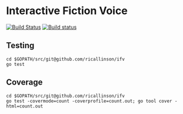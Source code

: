 # Interactive Fiction Voice

[![Build Status](https://travis-ci.org/ricallinson/ifv.svg?branch=master)](https://travis-ci.org/ricallinson/ifv) [![Build status](https://ci.appveyor.com/api/projects/status/me65m9g0ji5aj431/branch/master?svg=true)](https://ci.appveyor.com/project/ricallinson/ifv/branch/master)

## Testing

	cd $GOPATH/src/git@github.com/ricallinson/ifv
	go test

## Coverage

	cd $GOPATH/src/git@github.com/ricallinson/ifv
	go test -covermode=count -coverprofile=count.out; go tool cover -html=count.out
